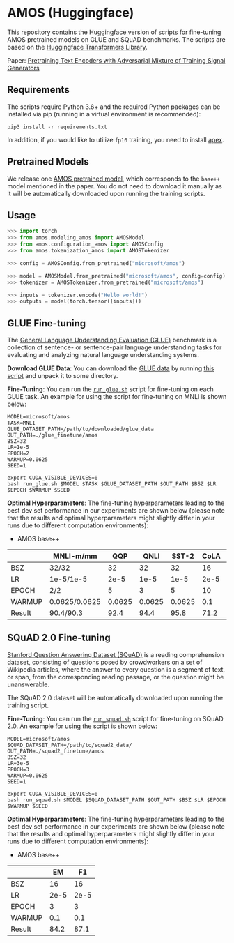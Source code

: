 # AMOS (Huggingface)

This repository contains the Huggingface version of scripts for fine-tuning AMOS pretrained models on GLUE and SQuAD benchmarks. The scripts are based on the [Huggingface Transformers Library](https://github.com/huggingface/transformers).

Paper: [Pretraining Text Encoders with Adversarial Mixture of Training Signal Generators](https://openreview.net/forum?id=sX3XaHwotOg)

## Requirements

The scripts require Python 3.6+ and the required Python packages can be installed via pip (running in a virtual environment is recommended):
```
pip3 install -r requirements.txt
```
In addition, if you would like to utilize `fp16` training, you need to install [apex](https://github.com/NVIDIA/apex).

## Pretrained Models

We release one [AMOS pretrained model](https://huggingface.co/microsoft/amos), which corresponds to the `base++` model mentioned in the paper. You do not need to download it manually as it will be automatically downloaded upon running the training scripts.

## Usage
 ```python
>>> import torch
>>> from amos.modeling_amos import AMOSModel
>>> from amos.configuration_amos import AMOSConfig
>>> from amos.tokenization_amos import AMOSTokenizer

>>> config = AMOSConfig.from_pretrained("microsoft/amos")

>>> model = AMOSModel.from_pretrained("microsoft/amos", config=config)
>>> tokenizer = AMOSTokenizer.from_pretrained("microsoft/amos")

>>> inputs = tokenizer.encode("Hello world!")
>>> outputs = model(torch.tensor([inputs]))

 ```

## GLUE Fine-tuning

The [General Language Understanding Evaluation (GLUE)](https://gluebenchmark.com/) benchmark is a collection of sentence- or sentence-pair language understanding tasks for evaluating and analyzing natural language understanding systems. 

**Download GLUE Data**: You can download the [GLUE data](https://gluebenchmark.com/tasks) by running [this script](https://gist.github.com/W4ngatang/60c2bdb54d156a41194446737ce03e2e) and unpack it to some directory.

**Fine-Tuning**: You can run the [`run_glue.sh`](run_glue.sh) script for fine-tuning on each GLUE task. An example for using the script for fine-tuning on MNLI is shown below:
```
MODEL=microsoft/amos
TASK=MNLI
GLUE_DATASET_PATH=/path/to/downloaded/glue_data
OUT_PATH=./glue_finetune/amos
BSZ=32
LR=1e-5
EPOCH=2
WARMUP=0.0625
SEED=1

export CUDA_VISIBLE_DEVICES=0
bash run_glue.sh $MODEL $TASK $GLUE_DATASET_PATH $OUT_PATH $BSZ $LR $EPOCH $WARMUP $SEED
```

**Optimal Hyperparameters**: The fine-tuning hyperparameters leading to the best dev set performance in our experiments are shown below (please note that the results and optimal hyperparameters might slightly differ in your runs due to different computation environments):

* AMOS base++

|  | MNLI-m/mm | QQP | QNLI | SST-2 | CoLA | RTE | MRPC | STS-B |
| ------ | ------ | ------ | ------ | ------ | ------ | ------ | ------ | ------ |
| BSZ | 32/32 | 32 | 32 | 32 | 16 | 16 | 32 | 16 |
| LR | 1e-5/1e-5 | 2e-5 | 1e-5 | 1e-5 | 2e-5 | 2e-5 | 5e-5 | 3e-5 |
| EPOCH | 2/2 | 5 | 3 | 5 | 10 | 10 | 5 | 5 |
| WARMUP | 0.0625/0.0625 | 0.0625 | 0.0625 | 0.0625 | 0.1 | 0.0625 | 0.1 | 0.0625 |
| Result | 90.4/90.3 | 92.4 | 94.4 | 95.8 | 71.2 | 86.6 | 90.9 | 91.6 |

## SQuAD 2.0 Fine-tuning 
[Stanford Question Answering Dataset (SQuAD)](https://rajpurkar.github.io/SQuAD-explorer/) is a reading comprehension dataset, consisting of questions posed by crowdworkers on a set of Wikipedia articles, where the answer to every question is a segment of text, or span, from the corresponding reading passage, or the question might be unanswerable. 

The SQuAD 2.0 dataset will be automatically downloaded upon running the training script.

**Fine-Tuning**: You can run the [`run_squad.sh`](run_squad.sh) script for fine-tuning on SQuAD 2.0. An example for using the script is shown below:
```
MODEL=microsoft/amos
SQUAD_DATASET_PATH=/path/to/squad2_data/
OUT_PATH=./squad2_finetune/amos
BSZ=32
LR=3e-5
EPOCH=3
WARMUP=0.0625
SEED=1

export CUDA_VISIBLE_DEVICES=0
bash run_squad.sh $MODEL $SQUAD_DATASET_PATH $OUT_PATH $BSZ $LR $EPOCH $WARMUP $SEED
```

**Optimal Hyperparameters**: The fine-tuning hyperparameters leading to the best dev set performance in our experiments are shown below (please note that the results and optimal hyperparameters might slightly differ in your runs due to different computation environments):

* AMOS base++

|  | EM | F1 |
| ------ | ------ | ------ |
| BSZ | 16 | 16 |
| LR | 2e-5 | 2e-5 |
| EPOCH | 3 | 3 |
| WARMUP | 0.1 | 0.1 |
| Result | 84.2 | 87.1 |
